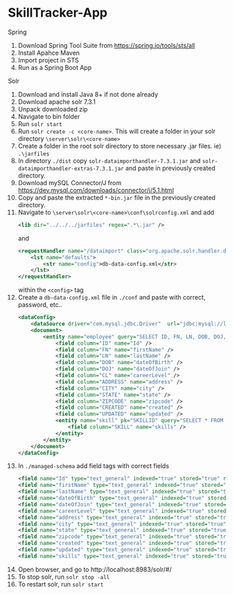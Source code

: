 # SkillTracker-App

Spring

1.  Download Spring Tool Suite from https://spring.io/tools/sts/all
2.  Install Apahce Maven
3.  Import project in STS
4.  Run as a Spring Boot App

Solr

1.  Download and install Java 8+ if not done already
2.  Download apache solr 7.3.1
3.  Unpack downloaded zip
4.  Navigate to bin folder
5.  Run `solr start`
6.  Run `solr create -c <core-name>`. This will create a folder in your solr directory `\server\solr\<core-name>`
7.  Create a folder in the root solr directory to store necessary .jar files. ie) `.\jarfiles`
8.  In directory `./dist` copy `solr-dataimporthandler-7.3.1.jar` and `solr-dataimporthandler-extras-7.3.1.jar` and paste in previously created directory.
9.  Download mySQL Connector/J from https://dev.mysql.com/downloads/connector/j/5.1.html
10. Copy and paste the extracted `*-bin.jar` file in the previously created directory.
11. Navigate to `\server\solr\<core-name>\conf\solrconfig.xml` and
    add
    ```xml
    <lib dir="../../../jarfiles" regex=".*\.jar" />
    ```
    and
    ```xml
    <requestHandler name="/dataimport" class="org.apache.solr.handler.dataimport.DataImportHandler">
        <lst name="defaults">
            <str name="config">db-data-config.xml</str>
        </lst>
    </requestHandler>
    ```
    within the `<config>` tag
12. Create a `db-data-config.xml` file in `./conf` and paste with correct, password, etc..
    ```xml
    <dataConfig>
        <dataSource driver="com.mysql.jdbc.Driver"  url="jdbc:mysql://localhost:3306/skill_tracker" user="root"  password="*************" />
        <document>
            <entity name="employee" query="SELECT ID, FN, LN, DOB, DOJ, CL, ADDRESS, CITY, STATE, ZIPCODE, CREATED, UPDATED FROM employee">
                <field column="ID" name="Id" />
                <field column="FN" name="firstName" />
                <field column="LN" name="lastName" />
                <field column="DOB" name="dateOfBirth" />
                <field column="DOJ" name="dateOfJoin" />
                <field column="CL" name="careerLevel" />
                <field column="ADDRESS" name="address" />
                <field column="CITY" name="city" />
                <field column="STATE" name="state" />
                <field column="ZIPCODE" name="zipcode" />
                <field column="CREATED" name="created" />
                <field column="UPDATED" name="updated" />
                <entity name="skill" pk="SKILLID" query="SELECT * FROM skill WHERE ID='${employee.ID}'">
                    <field column="SKILL" name="skills" />
                </entity>
            </entity>
        </document>
    </dataConfig>
    ```
13. In `./managed-schema` add field tags with correct fields
    ```xml
    <field name="Id" type="text_general" indexed="true" stored="true" required="true" multiValued="false"/>
    <field name="firstName" type="text_general" indexed="true" stored="true"/>
    <field name="lastName" type="text_general" indexed="true" stored="true" />
    <field name="dateOfBirth" type="text_general" indexed="true" stored="true"/>
    <field name="dateOfJoin" type="text_general" indexed="true" stored="true"/>
    <field name="careerLevel" type="text_general" indexed="true" stored="true"/>
    <field name="address" type="text_general" indexed="true" stored="true"/>
    <field name="city" type="text_general" indexed="true" stored="true"/>
    <field name="state" type="text_general" indexed="true" stored="true"/>
    <field name="zipcode" type="text_general" indexed="true" stored="true"/>
    <field name="created" type="text_general" indexed="true" stored="true" multiValued="false"/>
    <field name="updated" type="text_general" indexed="true" stored="true"/>
    <field name="skills" type="text_general" indexed="true" stored="true" multiValued="true"/>
    ```
14. Open browser, and go to http://localhost:8983/solr/#/
15. To stop solr, run `solr stop -all`
16. To restart solr, run `solr start`
